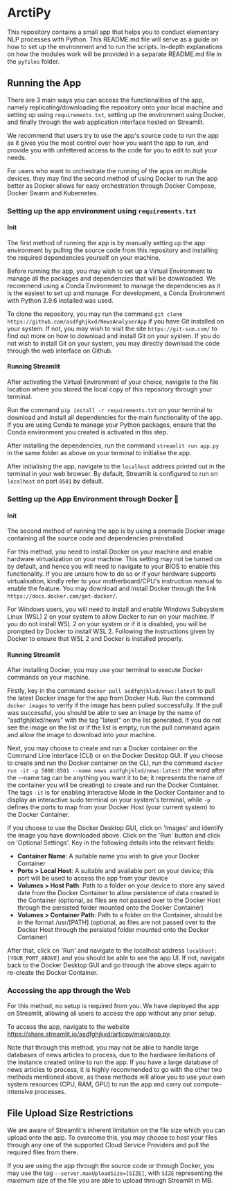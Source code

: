 # ArctiPy
This repository contains a small app that helps you to conduct elementary NLP processes with Python. 
This README.md file will serve as a guide on how to set up the environment and to run the scripts. 
In-depth explanations on how the modules work will be provided in a separate README.md file in 
the `pyfiles` folder.

## Running the App
There are 3 main ways you can access the functionalities of the app, namely replicating/downloading the repository 
onto your local machine and setting up using `requirements.txt`, setting up the environment using Docker, and 
finally through the web application interface hosted on Streamlit. 

We recommend that users try to use the app's source code to run the app as it gives you the most control over how 
you want the app to run, and provide you with unfettered access to the code for you to edit to suit your needs.

For users who want to orchestrate the running of the apps on multiple devices, they may find the second method of 
using Docker to run the app better as Docker allows for easy orchestration through Docker Compose, Docker Swarm and 
Kubernetes.

### Setting up the app environment using `requirements.txt`
#### Init
The first method of running the app is by manually setting up the app environment by pulling the source code from 
this repository and installing the required dependencies yourself on your machine.

Before running the app, you may wish to set up a Virtual Environment to manage all the packages and dependencies that 
will be downloaded. We recommend using a Conda Environment to manage the dependencies as it is the easiest to set up 
and manage. For development, a Conda Environment with Python 3.9.6 installed was used.

To clone the repository, you may run the command `git clone https://github.com/asdfghjkxd/NewsAnalyserApp` if you 
have Git installed on your system. If not, you may wish to visit the site `https://git-scm.com/` to find out more 
on how to download and install Git on your system. If you do not wish to install Git on your system, you may directly 
download the code through the web interface on Github.

#### Running Streamlit
After activating the Virtual Environment of your choice, navigate to the file location where you stored the local copy 
of this repository through your terminal.

Run the command `pip install -r requirements.txt` on your terminal to download and install all dependencies for the 
main functionality of the app. If you are using Conda to manage your Python packages, ensure that the Conda environment 
you created is activated in this step.

After installing the dependencies, run the command `streamlit run app.py` in the same folder as above on your terminal 
to initialise the app.

After initialising the app, navigate to the `localhost` address printed out in the terminal in your web browser.
By default, Streamlit is configured to run on `localhost` on port `8501` by default.

### Setting up the App Environment through Docker 🐳
#### Init
The second method of running the app is by using a premade Docker image containing all the source code and dependencies 
preinstalled.

For this method, you need to install Docker on your machine and enable hardware virtualization on your machine. This 
setting may not be turned on by default, and hence you will need to navigate to your BIOS to enable this functionality. 
If you are unsure how to do so or if your hardware supports virtualisation, kindly refer to your motherboard/CPU's 
instruction manual to enable the feature. You may download and install Docker through the link 
`https://docs.docker.com/get-docker/`.

For Windows users, you will need to install and enable Windows Subsystem Linux (WSL) 2 on your system to allow Docker to 
run on your machine. If you do not install WSL 2 on your system or if it is disabled, you will be prompted by Docker to 
install WSL 2. Following the instructions given by Docker to ensure that WSL 2 and Docker is installed properly.

#### Running Streamlit
After installing Docker, you may use your terminal to execute Docker commands on your machine.

Firstly, key in the command `docker pull asdfghjklxd/news:latest` to pull the latest Docker image for the app from 
Docker Hub. Run the command `docker images` to verify if the image has been pulled successfully. If the pull was 
successful, you should be able to see an image by the name of "asdfghjklxd/news" with the tag "latest" on the list 
generated. If you do not see the image on the list or if the list is empty, run the pull command again and allow the 
image to download into your machine.

Next, you may choose to create and run a Docker container on the Command Line Interface (CLI) or on the Docker Desktop 
GUI. If you choose to create and run the Docker container on the CLI, run the command 
`docker run -it -p 5000:8501 --name news asdfghjklxd/news:latest` (the word after the --name tag can be anything you 
want it to be; it represents the name of the container you will be creating) to create and run the Docker Container.
The tags `-it` is for enabling Interactive Mode in the Docker Container and to display an interactive sudo terminal 
on your system's terminal, while `-p` defines the ports to map from your Docker Host (your current system) to the 
Docker Container.

If you choose to use the Docker Desktop GUI, click on 'Images' and identify the image you have downloaded above. Click 
on the 'Run' button and click on 'Optional Settings'. Key in the following details into the relevant fields:

* **Container Name**: A suitable name you wish to give your Docker Container
* **Ports > Local Host**: A suitable and available port on your device; this port will be used to access the app from 
your device
* **Volumes > Host Path**: Path to a folder on your device to store any saved date from the Docker Container to allow 
persistence of data created in the Container (optional, as files are not passed over to the Docker Host through the 
persisted folder mounted onto the Docker Container)
* **Volumes > Container Path**: Path to a folder on the Container, should be in the format /usr/[PATH] (optional, as 
files are not passed over to the Docker Host through the persisted folder mounted onto the Docker Container)

After that, click on 'Run' and navigate to the localhost address `localhost:[YOUR_PORT_ABOVE]` and you should be able 
to see the app UI. If not, navigate back to the Docker Desktop GUI and go through the above steps again to re-create 
the Docker Container.

### Accessing the app through the Web
For this method, no setup is required from you. We have deployed the app on Streamlit, allowing all users to access the 
app without any prior setup.

To access the app, navigate to the website https://share.streamlit.io/asdfghjkxd/articpy/main/app.py.

Note that through this method, you may not be able to handle large databases of news articles to process, due to the 
hardware limitations of the instance created online to run the app. If you have a large database of news articles to 
process, it is highly recommended to go with the other two methods mentioned above, as those methods will allow you to
use your own system resources (CPU, RAM, GPU) to run the app and carry out compute-intensive processes.

## File Upload Size Restrictions
We are aware of Streamlit's inherent limitation on the file size which you can upload onto the app. To overcome this, 
you may choose to host your files through any one of the supported Cloud Service Providers and pull the required files 
from there.

If you are using the app through the source code or through Docker, you may use the tag `--server.maxUploadSize=[SIZE]`,
with `SIZE` representing the maximum size of the file you are able to upload through Streamlit in MB.

